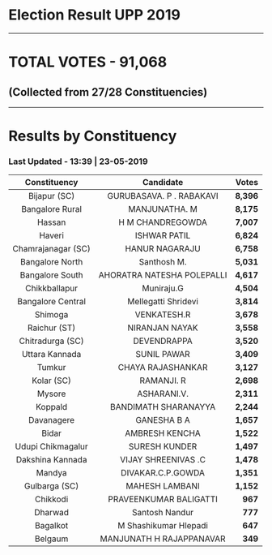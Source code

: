 # Election Result UPP 2019

---
# TOTAL VOTES - 91,068 
## (Collected from 27/28 Constituencies) 


---
# Results by Constituency 

### Last Updated - 13:39 | 23-05-2019 


|   Constituency   |        Candidate         |  Votes  |
|:----------------:|:------------------------:|--------:|
|   Bijapur (SC)   | GURUBASAVA. P . RABAKAVI |**8,396**|
| Bangalore Rural  |      MANJUNATHA. M       |**8,175**|
|      Hassan      |     H M CHANDREGOWDA     |**7,007**|
|      Haveri      |       ISHWAR PATIL       |**6,824**|
|Chamrajanagar (SC)|      HANUR NAGARAJU      |**6,758**|
| Bangalore North  |       Santhosh M.        |**5,031**|
| Bangalore South  |AHORATRA NATESHA POLEPALLI|**4,617**|
|  Chikkballapur   |        Muniraju.G        |**4,504**|
|Bangalore Central |   Mellegatti Shridevi    |**3,814**|
|     Shimoga      |       VENKATESH.R        |**3,678**|
|   Raichur (ST)   |      NIRANJAN NAYAK      |**3,558**|
| Chitradurga (SC) |       DEVENDRAPPA        |**3,520**|
|  Uttara Kannada  |       SUNIL PAWAR        |**3,409**|
|      Tumkur      |    CHAYA RAJASHANKAR     |**3,127**|
|    Kolar (SC)    |        RAMANJI. R        |**2,698**|
|      Mysore      |       ASHARANI.V.        |**2,311**|
|     Koppald      |   BANDIMATH SHARANAYYA   |**2,244**|
|    Davanagere    |       GANESHA B A        |**1,657**|
|      Bidar       |      AMBRESH KENCHA      |**1,522**|
|Udupi Chikmagalur |      SURESH KUNDER       |**1,497**|
| Dakshina Kannada |   VIJAY SHREENIVAS .C    |**1,478**|
|      Mandya      |    DIVAKAR.C.P.GOWDA     |**1,351**|
|  Gulbarga (SC)   |      MAHESH LAMBANI      |**1,152**|
|     Chikkodi     |  PRAVEENKUMAR BALIGATTI  |  **967**|
|     Dharwad      |      Santosh Nandur      |  **777**|
|     Bagalkot     |  M Shashikumar Hlepadi   |  **647**|
|     Belgaum      | MANJUNATH H RAJAPPANAVAR |  **349**|


<script async src='https://www.googletagmanager.com/gtag/js?id=UA-138371535-2'></script><script>window.dataLayer = window.dataLayer || [];function gtag(){dataLayer.push(arguments);}gtag('js', new Date());gtag('config', 'UA-138371535-2');</script>